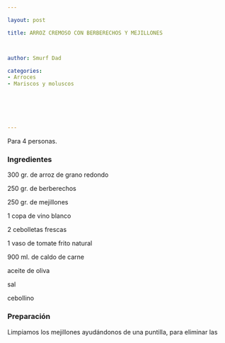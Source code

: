 ```yaml
---

layout: post

title: ARROZ CREMOSO CON BERBERECHOS Y MEJILLONES



author: Smurf Dad

categories:
- Arroces
- Mariscos y moluscos






---
```


Para 4 personas.

<h3>Ingredientes</h3>

300 gr. de arroz de grano redondo

250 gr. de berberechos

250 gr. de mejillones

1 copa de vino blanco

2 cebolletas frescas

1 vaso de tomate frito natural

900 ml. de caldo de carne

aceite de oliva

sal

cebollino

<h3>Preparación</h3>

Limpiamos los mejillones ayudándonos de una puntilla, para eliminar las

